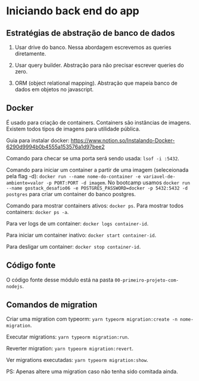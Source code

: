 # Iniciando back end do app

## Estratégias de abstração de banco de dados

1. Usar drive do banco. Nessa abordagem escrevemos as queries diretamente.

2. Usar query builder. Abstração para não precisar escrever queries do zero.

3. ORM (object relational mapping). Abstração que mapeia banco de dados em objetos no javascript.

## Docker

É usado para criação de containers. Containers são instâncias de imagens. Existem todos tipos de imagens para utilidade pública.

Guia para instalar docker: https://www.notion.so/Instalando-Docker-6290d9994b0b4555a153576a1d97bee2

Comando para checar se uma porta será sendo usada: `lsof -i :5432`.

Comando para iniciar um container a partir de uma imagem (seleceionada pela flag -d): `docker run --name nome-do-container -e variavel-de-ambiente=valor -p PORT:PORT -d imagem`. No bootcamp usamos `docker run --name gostack_desafio06 -e POSTGRES_PASSWORD=docker -p 5432:5432 -d postgres` para criar um container do banco postgres.

Comando para mostrar containers ativos: `docker ps`. Para mostrar todos containers: `docker ps -a`.

Para ver logs de um container: `docker logs container-id`.

Para iniciar um container inativo: `docker start container-id`.

Para desligar um container: `docker stop container-id`.

## Código fonte

O código fonte desse módulo está na pasta `00-primeiro-projeto-com-nodejs`.

## Comandos de migration

Criar uma migration com typeorm: `yarn typeorm migration:create -n nome-migration`.

Executar migrations: `yarn typeorm migration:run`.

Reverter migration: `yarn typeorm migration:revert`.

Ver migrations executadas: `yarn typeorm migration:show`.

PS: Apenas altere uma migration caso não tenha sido comitada ainda.
